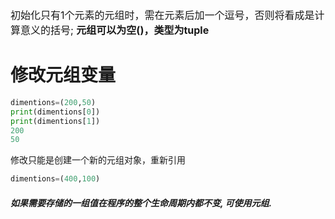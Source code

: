 <font size=3px>初始化只有1个元素的元组时，需在元素后加一个逗号，否则将看成是计算意义的括号;
**元组可以为空()，类型为tuple**</font>
<br>
# 修改元组变量
```python
dimentions=(200,50)
print(dimentions[0])
print(dimentions[1])
200
50
```
修改只能是创建一个新的元组对象，重新引用
<br>
```python
dimentions=(400,100)
```
##### 如果需要存储的一组值在程序的整个生命周期内都不变, 可使用元组.

